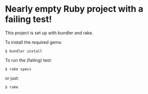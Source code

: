Nearly empty Ruby project with a failing test!
===

This project is set up with bundler and rake.

To install the required gems:

```
$ bundler install
```

To run the (failing) test:

```
$ rake specs
```

or just:

```
$ rake
```
